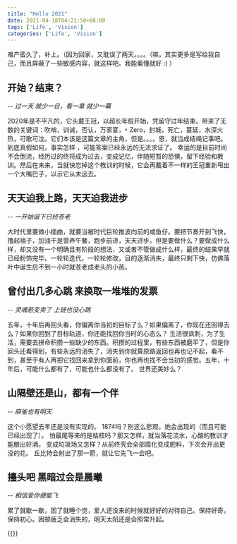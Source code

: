 ```yaml
---
title: "Hello 2021"
date: 2021-04-18T04:21:50+08:00
tags: ['Life', 'Vision']
categories: ['Life', 'Vision']
---
```


难产蛮久了，补上。（因为回家，又耽误了两天。。。。（嘛，其实更多是写给我自己，而且屏蔽了一些敏感内容，就这样吧。我能看懂就好 :) ）

## 开始？结束？

*-- 过一天 就少一日，看一章 就少一幕*

2020年是不平凡的，它头戴王冠，以超长年假开始，凭留守过年结束。带来了无数的关键词：吹哨，训诫，否认，万家宴，𐤃 Zero，封城，死亡，蔓延，水深火热，可歌可泣。它们本该是这篇文章的主角，但是。。。。恩，就当成结绳记事吧。到底真假如何，事实怎样 ，可能答案已经永远的无法求证了。
幸运的是目前时间不会倒流，经历过的终将成为过去，变成记忆，伴随短暂的恐惧，留下经验和教训。然后在未来，当就快忘掉这个教训的时候，它会再戴着不一样的王冠重新甩出一个大嘴巴子，以示它从未远去。

## 天天迫我上路，天天迫我进步

*-- 一开始诞下已经苍老*

大时代里要做小插曲，就要当被时代巨轮推波向前的咸鱼仔。要把节奏开到飞快，撸起袖子，加油干是营养午餐，跑步前进，天天进步。但是要做什么？要做成什么样，却又没有一个明确且有阶段的想法，又或者不管做成什么样，最终的结果早就已经粉饰完毕。一轮轮迭代，一轮轮修改，目的逐渐消失，最终只剩下快，仿佛落叶中诞生后不到一小时就苍老成老头的小孩。

## 曾付出几多心跳 来换取一堆堆的发票

*-- 灵魂若变卖了 上链也没心跳*

五年，十年后再回头看，你偏离你当初的目标了么？如果偏离了，你现在还回得去么？如果你回到了目标轨道，你还能找回你当时的心态么？
生活很讽刺，为了生活，需要去拼命积攒一些缺少的东西。积攒的过程里，有些东西被磨平了，但是你回头还看得到，有些永远的消失了，消失到你就算原路返回也再也记不起，看不到，甚至于有人再把它找回来拿到你面前，你也再也找不会当初的感觉。五年，十年后，可能什么都有了，可能也什么都没有了。
世界还美妙么？

## 山隔壁还是山，都有一个伴

*-- 麻雀也有明天*

这个小愿望去年还是没有实现的。
1874吗？别这么悲观，她会出现的（而且可能已经出现了）。
怕最尾等来的是枯枝吗？那又怎样，就当落花流水，心酸的教训才能酿出好酒。
变成垃圾场又怎样？从前终究会全部腐化变成肥料，下次会开出更没的花。
丘比特会射出了那一箭，就让它先飞一会吧。

## 擡头吧 黑暗过会是晨曦

*-- 相信爱你便能飞*

累了就歇一歇，困了就睡个觉，爱人还没来的时候就好好的对待自己。保持好奇，保持初心。困顿疲乏会消失的，明天太阳还是会照常升起。

{{<youtube YQPaoggpn74>}}